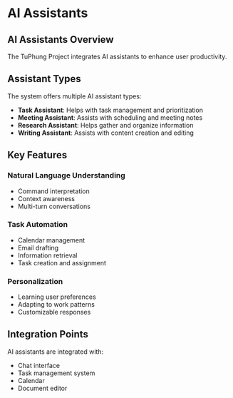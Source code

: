 ﻿---
sidebar_position: 1
---

# AI Assistants

## AI Assistants Overview

The TuPhung Project integrates AI assistants to enhance user productivity.

## Assistant Types

The system offers multiple AI assistant types:
- **Task Assistant**: Helps with task management and prioritization
- **Meeting Assistant**: Assists with scheduling and meeting notes
- **Research Assistant**: Helps gather and organize information
- **Writing Assistant**: Assists with content creation and editing

## Key Features

### Natural Language Understanding
- Command interpretation
- Context awareness
- Multi-turn conversations

### Task Automation
- Calendar management
- Email drafting
- Information retrieval
- Task creation and assignment

### Personalization
- Learning user preferences
- Adapting to work patterns
- Customizable responses

## Integration Points

AI assistants are integrated with:
- Chat interface
- Task management system
- Calendar
- Document editor
